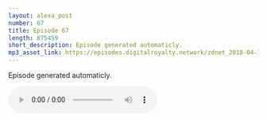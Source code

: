 ```yaml
---
layout: alexa_post
number: 67
title: Episode 67
length: 875459
short_description: Episode generated automaticly.
mp3_asset_link: https://episodes.digitalroyalty.network/zdnet_2018-04-19_01-00-04.mp3
---
```


Episode generated automaticly.

<audio controls>
    <source src="{{ page.mp3_asset_link }}" type="audio/mpeg">
</audio>